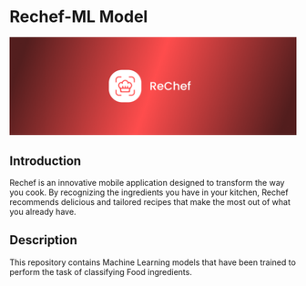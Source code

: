 # Rechef-ML Model
<img alt="banner ternaku" src="https://github.com/Rechef-Team/.github/blob/main/profile/banner.png?raw=true"><br>
## Introduction
Rechef is an innovative mobile application designed to transform the way you cook. By recognizing the ingredients you have in your kitchen, Rechef recommends delicious and tailored recipes that make the most out of what you already have.

## Description
This repository contains Machine Learning models that have been trained to perform the task of classifying Food ingredients.
